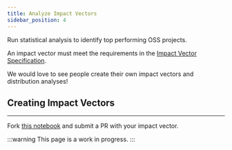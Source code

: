 ```yaml
---
title: Analyze Impact Vectors
sidebar_position: 4
---
```


Run statistical analysis to identify top performing OSS projects.

An impact vector must meet the requirements in the [Impact Vector Specification](../../resources/impact-vector-spec).

We would love to see people create their own impact vectors and distribution analyses!

## Creating Impact Vectors

---

Fork [this notebook](https://github.com/opensource-observer/insights/blob/main/community/datasets/retropgf3_results/ImpactVectors%20vs%20DistributionResults.ipynb) and submit a PR with your impact vector.

:::warning
This page is a work in progress.
:::
